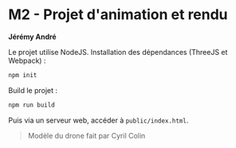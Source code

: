 
# M2 - Projet d'animation et rendu
**Jérémy André**

Le projet utilise NodeJS.
Installation des dépendances (ThreeJS et Webpack) :
```bash
npm init
```
Build le projet :
```bash
npm run build
```
Puis via un serveur web, accéder à `public/index.html`.

>Modèle du drone fait par Cyril Colin
